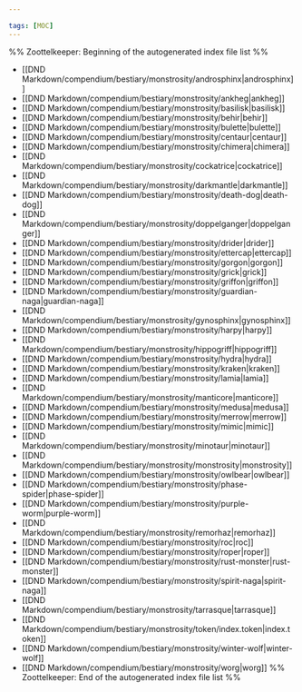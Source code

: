 ```yaml
---

tags: [MOC]
---
```

%% Zoottelkeeper: Beginning of the autogenerated index file list  %%
-  [[DND Markdown/compendium/bestiary/monstrosity/androsphinx|androsphinx]]
-  [[DND Markdown/compendium/bestiary/monstrosity/ankheg|ankheg]]
-  [[DND Markdown/compendium/bestiary/monstrosity/basilisk|basilisk]]
-  [[DND Markdown/compendium/bestiary/monstrosity/behir|behir]]
-  [[DND Markdown/compendium/bestiary/monstrosity/bulette|bulette]]
-  [[DND Markdown/compendium/bestiary/monstrosity/centaur|centaur]]
-  [[DND Markdown/compendium/bestiary/monstrosity/chimera|chimera]]
-  [[DND Markdown/compendium/bestiary/monstrosity/cockatrice|cockatrice]]
-  [[DND Markdown/compendium/bestiary/monstrosity/darkmantle|darkmantle]]
-  [[DND Markdown/compendium/bestiary/monstrosity/death-dog|death-dog]]
-  [[DND Markdown/compendium/bestiary/monstrosity/doppelganger|doppelganger]]
-  [[DND Markdown/compendium/bestiary/monstrosity/drider|drider]]
-  [[DND Markdown/compendium/bestiary/monstrosity/ettercap|ettercap]]
-  [[DND Markdown/compendium/bestiary/monstrosity/gorgon|gorgon]]
-  [[DND Markdown/compendium/bestiary/monstrosity/grick|grick]]
-  [[DND Markdown/compendium/bestiary/monstrosity/griffon|griffon]]
-  [[DND Markdown/compendium/bestiary/monstrosity/guardian-naga|guardian-naga]]
-  [[DND Markdown/compendium/bestiary/monstrosity/gynosphinx|gynosphinx]]
-  [[DND Markdown/compendium/bestiary/monstrosity/harpy|harpy]]
-  [[DND Markdown/compendium/bestiary/monstrosity/hippogriff|hippogriff]]
-  [[DND Markdown/compendium/bestiary/monstrosity/hydra|hydra]]
-  [[DND Markdown/compendium/bestiary/monstrosity/kraken|kraken]]
-  [[DND Markdown/compendium/bestiary/monstrosity/lamia|lamia]]
-  [[DND Markdown/compendium/bestiary/monstrosity/manticore|manticore]]
-  [[DND Markdown/compendium/bestiary/monstrosity/medusa|medusa]]
-  [[DND Markdown/compendium/bestiary/monstrosity/merrow|merrow]]
-  [[DND Markdown/compendium/bestiary/monstrosity/mimic|mimic]]
-  [[DND Markdown/compendium/bestiary/monstrosity/minotaur|minotaur]]
-  [[DND Markdown/compendium/bestiary/monstrosity/monstrosity|monstrosity]]
-  [[DND Markdown/compendium/bestiary/monstrosity/owlbear|owlbear]]
-  [[DND Markdown/compendium/bestiary/monstrosity/phase-spider|phase-spider]]
-  [[DND Markdown/compendium/bestiary/monstrosity/purple-worm|purple-worm]]
-  [[DND Markdown/compendium/bestiary/monstrosity/remorhaz|remorhaz]]
-  [[DND Markdown/compendium/bestiary/monstrosity/roc|roc]]
-  [[DND Markdown/compendium/bestiary/monstrosity/roper|roper]]
-  [[DND Markdown/compendium/bestiary/monstrosity/rust-monster|rust-monster]]
-  [[DND Markdown/compendium/bestiary/monstrosity/spirit-naga|spirit-naga]]
-  [[DND Markdown/compendium/bestiary/monstrosity/tarrasque|tarrasque]]
-  [[DND Markdown/compendium/bestiary/monstrosity/token/index.token|index.token]]
-  [[DND Markdown/compendium/bestiary/monstrosity/winter-wolf|winter-wolf]]
-  [[DND Markdown/compendium/bestiary/monstrosity/worg|worg]]
%% Zoottelkeeper: End of the autogenerated index file list  %%

